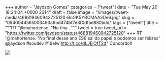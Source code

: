 
+++
author = "Jaydson Gomes"
categories = ["tweet"]
date = "Tue May 20 18:24:04 +0000 2014"
draft = false
image = "/images/tweet-media/468819460942725120-BoGK5YBCMAA3De6.jpg"
slug = "0540044565003493a6bd474bf7e3f0dfad880bdd"
tags = ["tweet"]
title = """RT "@mahortense: "No fina..."""
tweet = true
tweet_url = "https://twitter.com/jaydson/status/468819460942725120"
+++
RT '@mahortense: "No final desse ano ES6 sai do papel e podemos ser felizes" @jaydson #soudev #16elw http://t.co/dLJEjOfT2d" Concordo!!

![](/images/tweet-media/468819460942725120-BoGK5YBCMAA3De6.jpg)
